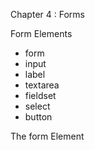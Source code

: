 Chapter 4 : Forms


Form Elements

- form
- input
- label
- textarea
- fieldset
- select
- button

The form Element

